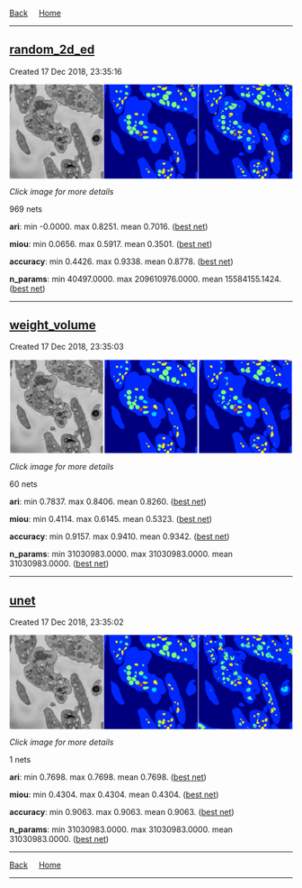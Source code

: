 
[Back](..)&nbsp;&nbsp;&nbsp;&nbsp;&nbsp;[Home](https://leapmanlab.github.io/snapshots)

---

<div class="summary"><a href="random_2d_ed"><h2>random_2d_ed</h2></a><p>Created 17 Dec 2018, 23:35:16
</p><a href="random_2d_ed"><img src="random_2d_ed/1210/67/1/media/summary.png" align="center"></a><p><i>Click image for more details</i>
</p></div>

969 nets

**ari**: min -0.0000. max 0.8251. mean 0.7016.  ([best net](random_2d_ed/1216/39/1))

**miou**: min 0.0656. max 0.5917. mean 0.3501.  ([best net](random_2d_ed/1210/67/1))

**accuracy**: min 0.4426. max 0.9338. mean 0.8778.  ([best net](random_2d_ed/1210/31/0))

**n_params**: min 40497.0000. max 209610976.0000. mean 15584155.1424.  ([best net](random_2d_ed/1210/46/0))

---

<div class="summary"><a href="weight_volume"><h2>weight_volume</h2></a><p>Created 17 Dec 2018, 23:35:03
</p><a href="weight_volume"><img src="weight_volume/1210/001/1/media/summary.png" align="center"></a><p><i>Click image for more details</i>
</p></div>

60 nets

**ari**: min 0.7837. max 0.8406. mean 0.8260.  ([best net](weight_volume/1210/001/1))

**miou**: min 0.4114. max 0.6145. mean 0.5323.  ([best net](weight_volume/1210/001/1))

**accuracy**: min 0.9157. max 0.9410. mean 0.9342.  ([best net](weight_volume/1210/001/1))

**n_params**: min 31030983.0000. max 31030983.0000. mean 31030983.0000.  ([best net](weight_volume/1210/0/0))

---

<div class="summary"><a href="unet"><h2>unet</h2></a><p>Created 17 Dec 2018, 23:35:02
</p><a href="unet"><img src="unet/1212/0/media/summary.png" align="center"></a><p><i>Click image for more details</i>
</p></div>

1 nets

**ari**: min 0.7698. max 0.7698. mean 0.7698.  ([best net](unet/1212/0))

**miou**: min 0.4304. max 0.4304. mean 0.4304.  ([best net](unet/1212/0))

**accuracy**: min 0.9063. max 0.9063. mean 0.9063.  ([best net](unet/1212/0))

**n_params**: min 31030983.0000. max 31030983.0000. mean 31030983.0000.  ([best net](unet/1212/0))

---

[Back](..)&nbsp;&nbsp;&nbsp;&nbsp;&nbsp;[Home](https://leapmanlab.github.io/snapshots)

---